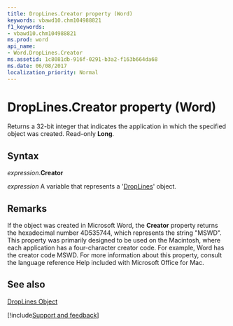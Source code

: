 ```yaml
---
title: DropLines.Creator property (Word)
keywords: vbawd10.chm104988821
f1_keywords:
- vbawd10.chm104988821
ms.prod: word
api_name:
- Word.DropLines.Creator
ms.assetid: 1c8081db-916f-0291-b3a2-f163b664da68
ms.date: 06/08/2017
localization_priority: Normal
---
```



# DropLines.Creator property (Word)

Returns a 32-bit integer that indicates the application in which the specified object was created. Read-only  **Long**.


## Syntax

_expression_.**Creator**

_expression_ A variable that represents a '[DropLines](Word.DropLines.md)' object.


## Remarks

If the object was created in Microsoft Word, the  **Creator** property returns the hexadecimal number 4D535744, which represents the string "MSWD". This property was primarily designed to be used on the Macintosh, where each application has a four-character creator code. For example, Word has the creator code MSWD. For more information about this property, consult the language reference Help included with Microsoft Office for Mac.


## See also


[DropLines Object](Word.DropLines.md)

[!include[Support and feedback](~/includes/feedback-boilerplate.md)]